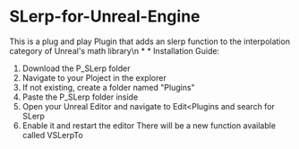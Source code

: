 # SLerp-for-Unreal-Engine
This is a plug and play Plugin that adds an slerp function to the interpolation category of Unreal's math library\n
*
*
Installation Guide:
1) Download the P_SLerp folder
2) Navigate to your Ploject in the explorer
3) If not existing, create a folder named "Plugins"
4) Paste the P_SLerp folder inside
5) Open your Unreal Editor and navigate to Edit<Plugins and search for SLerp
6) Enable it and restart the editor
There will be a new function available called VSLerpTo
